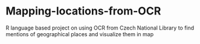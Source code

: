 # Mapping-locations-from-OCR
R language based project on using OCR from Czech National Library to find mentions of geographical places and visualize them in map
